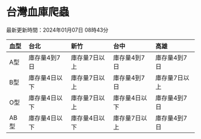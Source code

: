 # 台灣血庫爬蟲

最新更新時間：2024年01月07日 08時43分

| 血型   | 台北      | 新竹      | 台中      | 高雄      |
|:-----|:--------|:--------|:--------|:--------|
| A型   | 庫存量4到7日 | 庫存量7日以上 | 庫存量4到7日 | 庫存量4到7日 |
| B型   | 庫存量4日以下 | 庫存量7日以上 | 庫存量4到7日 | 庫存量7日以上 |
| O型   | 庫存量4日以下 | 庫存量7日以上 | 庫存量4日以下 | 庫存量4到7日 |
| AB型  | 庫存量4日以下 | 庫存量4日以下 | 庫存量7日以上 | 庫存量4到7日 |